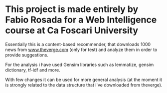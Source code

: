 # This project is made entirely by Fabio Rosada for a Web Intelligence course at Ca Foscari University

Essentially this is a content-based recommender, that downloads 1000 news from www.theverge.com (only for test) and analyze them in order to provide suggestions.

For the analysis i have used Gensim libraries such as lemmatize, gensim dictionary, tf-idf and more.

With few changes it can be used for more general analysis (at the moment it is strongly related to the data structure that i've downloaded from theverge).

